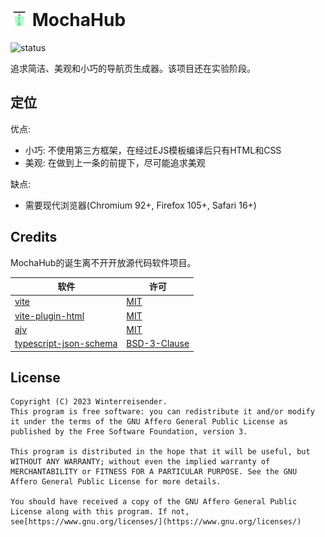 <h1>
<img src="public/logo.svg" style="width: 1em; height: 1em" />
<span>MochaHub</span>
</h1>

![status](https://img.shields.io/badge/status-experimental-blue)

追求简洁、美观和小巧的导航页生成器。该项目还在实验阶段。

## 定位

优点:

- 小巧: 不使用第三方框架，在经过EJS模板编译后只有HTML和CSS
- 美观: 在做到上一条的前提下，尽可能追求美观

缺点:

- 需要现代浏览器(Chromium 92+, Firefox 105+, Safari 16+)

## Credits

MochaHub的诞生离不开开放源代码软件项目。

| 软件                                                                      | 许可                                                                              |
| ------------------------------------------------------------------------- | --------------------------------------------------------------------------------- |
| [vite](https://vitejs.dev/)                                                  | [MIT](https://github.com/vitejs/vite/blob/main/LICENSE)                              |
| [vite-plugin-html](https://github.com/vbenjs/vite-plugin-html)               | [MIT](https://github.com/vbenjs/vite-plugin-html/blob/main/LICENSE)                  |
| [ajv](https://github.com/ajv-validator/ajv)                                  | [MIT](https://github.com/ajv-validator/ajv/blob/main/LICENSE)                        |
| [typescript-json-schema](https://github.com/YousefED/typescript-json-schema) | [BSD-3-Clause](https://github.com/YousefED/typescript-json-schema/blob/main/LICENSE) |

## License

    Copyright (C) 2023 Winterreisender.
    This program is free software: you can redistribute it and/or modify it under the terms of the GNU Affero General Public License as published by the Free Software Foundation, version 3.

    This program is distributed in the hope that it will be useful, but WITHOUT ANY WARRANTY; without even the implied warranty of MERCHANTABILITY or FITNESS FOR A PARTICULAR PURPOSE. See the GNU Affero General Public License for more details.

    You should have received a copy of the GNU Affero General Public License along with this program. If not, see[https://www.gnu.org/licenses/](https://www.gnu.org/licenses/)
